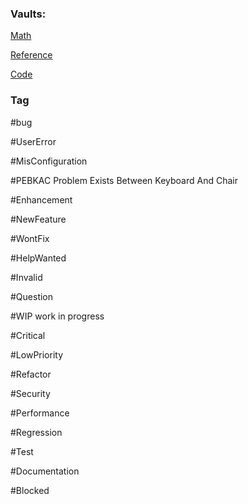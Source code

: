 ### Vaults:

[Math](obsidian://open?vault=Math)

[Reference](obsidian://open?vault=Reference)

[Code](obsidian://open?vault=Code)

### Tag

#bug 

#UserError

#MisConfiguration

#PEBKAC Problem Exists Between Keyboard And Chair

#Enhancement

#NewFeature

#WontFix 

#HelpWanted

#Invalid

#Question

#WIP work in progress

#Critical

#LowPriority

#Refactor

#Security

#Performance

#Regression

#Test

#Documentation

#Blocked










